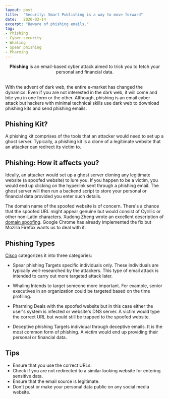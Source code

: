 ```yaml
---
layout: post
title:  "Security: Smart Publishing is a way to move forward"
date:   2020-02-14
excerpt: "Beware of phishing emails."
tag:
- Phishing 
- Cyber-security
- Whaling
- Spear phishing
- Pharming
---
```


<center><b>Phishing</b> is an email-based cyber attack aimed to trick you to fetch your personal and financial data.</center><br>
     
With the advent of dark web, the entire e-market has changed the dynamics. Even if you are not interested in the dark web, it will come and bite you in one form or the other. Although, phishing is an email cyber attack but hackers with minimal technical skills use dark web to download phishing kits and send phishing emails.

## Phishing Kit?
A phishing kit comprises of the tools that an attacker would need to set up a ghost server. Typically, a phishing kit is a clone of a legitimate website that an attacker can redirect its victim to. 

## Phishing: How it affects you?
Ideally, an attacker would set up a ghost server cloning any legitimate website (a spoofed website) to lure you. If you happen to be a victim, you would end up clicking on the hyperlink sent through a phishing email. The ghost server will then run a backend script to store your personal or financial data provided you enter such details.

The domain name of the spoofed website is of concern. There's a chance that the spoofed URL might appear genuine but would consist of Cyrillic or other non-Latin characters. Xudong Zheng wrote an excellent description of [domain spoofing](https://www.xudongz.com/blog/2017/idn-phishing/). Google Chrome has already implemented the fix but Mozilla Firefox wants us to deal with it. 

## Phishing Types
[Cisco](https://www.cisco.com/c/en_in/products/security/email-security/what-is-phishing.html) categorizes it into three categories:
- Spear phishing
Targets specific individuals only. These individuals are typically well-researched by the attackers. This type of email attack is intended to carry out more targeted attack later.

- Whaling
Intends to target someone more important. For example, senior executives in an organization could be targeted based on the time profiling.

- Pharming
Deals with the spoofed website but in this case either the user's system is infected or website's DNS server. A victim would type the correct URL but would still be trapped to the spoofed website.

- Deceptive phishing
Targets individual through deceptive emails. It is the most common form of phishing. A victim would end up providing their personal or financial data.

## Tips
- Ensure that you use the correct URLs.
- Check if you are not redirected to a similar looking website for entering sensitive data.
- Ensure that the email source is legitimate.
- Don't post or make your personal data public on any social media website.
	

